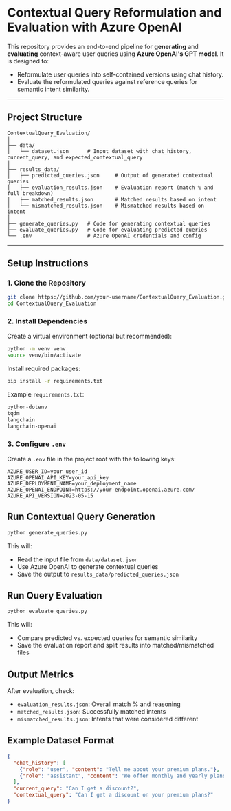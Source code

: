 # Contextual Query Reformulation and Evaluation with Azure OpenAI

This repository provides an end-to-end pipeline for **generating** and **evaluating** context-aware user queries using **Azure OpenAI's GPT model**. It is designed to:
- Reformulate user queries into self-contained versions using chat history.
- Evaluate the reformulated queries against reference queries for semantic intent similarity.

---

## Project Structure

```
ContextualQuery_Evaluation/
│
├── data/
│   └── dataset.json      # Input dataset with chat_history, current_query, and expected_contextual_query
│
├── results_data/
│   ├── predicted_queries.json     # Output of generated contextual queries
│   ├── evaluation_results.json    # Evaluation report (match % and full breakdown)
│   ├── matched_results.json       # Matched results based on intent
│   └── mismatched_results.json    # Mismatched results based on intent
│
├── generate_queries.py   # Code for generating contextual queries
├── evaluate_queries.py   # Code for evaluating predicted queries
└── .env                  # Azure OpenAI credentials and config
```

---

## Setup Instructions

### 1. Clone the Repository

```bash
git clone https://github.com/your-username/ContextualQuery_Evaluation.git
cd ContextualQuery_Evaluation
```

### 2. Install Dependencies

Create a virtual environment (optional but recommended):

```bash
python -m venv venv
source venv/bin/activate
```

Install required packages:

```bash
pip install -r requirements.txt
```

Example `requirements.txt`:

```txt
python-dotenv
tqdm
langchain
langchain-openai
```

### 3. Configure `.env`

Create a `.env` file in the project root with the following keys:

```env
AZURE_USER_ID=your_user_id
AZURE_OPENAI_API_KEY=your_api_key
AZURE_DEPLOYMENT_NAME=your_deployment_name
AZURE_OPENAI_ENDPOINT=https://your-endpoint.openai.azure.com/
AZURE_API_VERSION=2023-05-15
```

## Run Contextual Query Generation

```bash
python generate_queries.py
```

This will:
* Read the input file from `data/dataset.json`
* Use Azure OpenAI to generate contextual queries
* Save the output to `results_data/predicted_queries.json`

## Run Query Evaluation

```bash
python evaluate_queries.py
```

This will:
* Compare predicted vs. expected queries for semantic similarity
* Save the evaluation report and split results into matched/mismatched files

## Output Metrics

After evaluation, check:
* `evaluation_results.json`: Overall match % and reasoning
* `matched_results.json`: Successfully matched intents
* `mismatched_results.json`: Intents that were considered different

## Example Dataset Format

```json
{
  "chat_history": [
    {"role": "user", "content": "Tell me about your premium plans."},
    {"role": "assistant", "content": "We offer monthly and yearly plans with additional features."}
  ],
  "current_query": "Can I get a discount?",
  "contextual_query": "Can I get a discount on your premium plans?"
}
```

